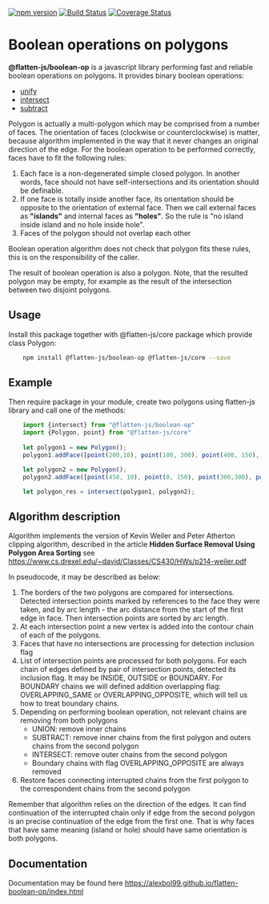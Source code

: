 [![npm version](https://badge.fury.io/js/flatten-boolean-op.svg)](https://badge.fury.io/js/flatten-boolean-op)
[![Build Status](https://travis-ci.org/alexbol99/flatten-boolean-op.svg?branch=master)](https://travis-ci.org/alexbol99/flatten-boolean-op)
[![Coverage Status](https://coveralls.io/repos/github/alexbol99/flatten-boolean-op/badge.svg?branch=master)](https://coveralls.io/github/alexbol99/flatten-boolean-op?branch=master)

# Boolean operations on polygons

**@flatten-js/boolean-op** is a javascript library performing fast and reliable boolean operations on polygons.
It provides binary boolean operations:

* [unify](https://alexbol99.github.io/flatten-boolean-op/BooleanOp.html#.unify) 
* [intersect](https://alexbol99.github.io/flatten-boolean-op/BooleanOp.html#.intersect)
* [subtract](https://alexbol99.github.io/flatten-boolean-op/BooleanOp.html#.subtract)

Polygon is actually a multi-polygon which may be comprised from a number of faces. The orientation of faces (clockwise or counterclockwise) is matter,
because algorithm implemented in the way that it never changes an original direction of the edge. For the boolean operation to be performed correctly,
faces have to fit the following rules:
1) Each face is a non-degenerated simple closed polygon.
In another words, face should not have self-intersections and its orientation should be definable.
2) If one face is totally inside another face, its orientation should be opposite to the orientation of external face.
Then we call external faces as  **"islands"** and internal faces as **"holes"**.
So the rule is "no island inside island and no hole inside hole".
3) Faces of the polygon should not overlap each other

Boolean operation algorithm does not check that polygon fits these rules, this is on the responsibility of the caller.

The result of boolean operation is also a polygon.
Note, that the resulted polygon may be empty, for example as the result of the intersection between two disjoint polygons.                                                     

## Usage

Install this package together with @flatten-js/core package which provide class Polygon:
```bash
    npm install @flatten-js/boolean-op @flatten-js/core --save
```

## Example
Then require package in your module, create two polygons using flatten-js library and call one of the methods:
  
```javascript
    import {intersect} from "@flatten-js/boolean-op"
    import {Polygon, point} from "@flatten-js/core"
        
    let polygon1 = new Polygon();
    polygon1.addFace([point(200,10), point(100, 300), point(400, 150), point(250, 10)]);

    let polygon2 = new Polygon();
    polygon2.addFace([point(450, 10), point(0, 150), point(300,300), point(600, 300)]);

    let polygon_res = intersect(polygon1, polygon2);
```

## Algorithm description
Algorithm implements the version of Kevin Weiler and Peter Atherton clipping algorithm,
described in the article **Hidden Surface Removal Using Polygon Area Sorting** see <https://www.cs.drexel.edu/~david/Classes/CS430/HWs/p214-weiler.pdf>

In pseudocode, it may be described as below:
1. The borders of the two polygons are compared for intersections.
Detected intersection points marked by references to the face they were taken, and by arc length -
the arc distance from the start of the first edge in face. 
Then intersection points are sorted by arc length.
2. At each intersection point a new vertex is added into the contour chain of each of the polygons.
3. Faces that have no intersections are processing for detection inclusion flag
4. List of intersection points are processed for both polygons.
 For each chain of edges defined by pair of intersection points, detected its inclusion flag.
 It may be INSIDE, OUTSIDE or BOUNDARY. For BOUNDARY chains we will defined addition overlapping flag: OVERLAPPING_SAME or OVERLAPPING_OPPOSITE,
 which will tell us how to treat boundary chains.
5.  Depending on performing boolean operation, not relevant chains are removing from both polygons
      - UNION: remove inner chains
      - SUBTRACT: remove inner chains from the first polygon and outers chains from the second polygon
      - INTERSECT: remove outer chains from the second polygon
      - Boundary chains with flag OVERLAPPING_OPPOSITE are always removed
6. Restore faces connecting interrupted chains from the first polygon to the correspondent chains from the second polygon

Remember that algorithm relies on the direction of the edges. It can find continuation of the interrupted chain only if edge from the second polygon
is an precise continuation of the edge from the first one. That is why faces that have same meaning (island or hole) should have same orientation
is both polygons.

## Documentation

Documentation may be found here <https://alexbol99.github.io/flatten-boolean-op/index.html>


 
    